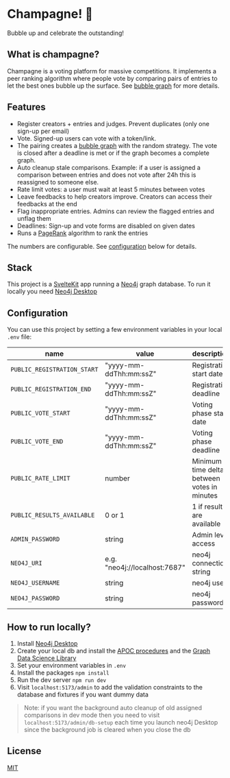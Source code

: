 # Champagne! 🍾

Bubble up and celebrate the outstanding!

## What is champagne?

Champagne is a voting platform for massive competitions. It implements a peer ranking algorithm where people vote by comparing pairs of entries to let the best ones bubble up the surface. See [bubble graph](https://github.com/fcrozatier/NodeRank) for more details.

## Features

- Register creators + entries and judges. Prevent duplicates (only one sign-up per email)
- Vote. Signed-up users can vote with a token/link.
- The pairing creates a [bubble graph](https://github.com/fcrozatier/NodeRank#principles) with the random strategy. The vote is closed after a deadline is met or if the graph becomes a complete graph.
- Auto cleanup stale comparisons. Example: if a user is assigned a comparison between entries and does not vote after 24h this is reassigned to someone else.
- Rate limit votes: a user must wait at least 5 minutes between votes
- Leave feedbacks to help creators improve. Creators can access their feedbacks at the end
- Flag inappropriate entries. Admins can review the flagged entries and unflag them
- Deadlines: Sign-up and vote forms are disabled on given dates
- Runs a [PageRank](https://en.wikipedia.org/wiki/PageRank) algorithm to rank the entries

The numbers are configurable. See [configuration](#configuration) below for details.

## Stack

This project is a [SvelteKit](https://kit.svelte.dev/) app running a [Neo4j](https://neo4j.com/) graph database. To run it locally you need [Neo4j Desktop](https://neo4j.com/developer/neo4j-desktop/?ref=product)

## Configuration

You can use this project by setting a few environment variables in your local `.env` file:

| name                        | value                         | description                                 |
| --------------------------- | ----------------------------- | ------------------------------------------- |
| `PUBLIC_REGISTRATION_START` | "yyyy-mm-ddThh:mm:ssZ"        | Registration start date                     |
| `PUBLIC_REGISTRATION_END`   | "yyyy-mm-ddThh:mm:ssZ"        | Registration deadline                       |
| `PUBLIC_VOTE_START`         | "yyyy-mm-ddThh:mm:ssZ"        | Voting phase start date                     |
| `PUBLIC_VOTE_END`           | "yyyy-mm-ddThh:mm:ssZ"        | Voting phase deadline                       |
| `PUBLIC_RATE_LIMIT`         | number                        | Minimum time delta between votes in minutes |
| `PUBLIC_RESULTS_AVAILABLE`  | 0 or 1                        | 1 if results are available                  |
| `ADMIN_PASSWORD`            | string                        | Admin level access                          |
| `NEO4J_URI`                 | e.g. "neo4j://localhost:7687" | neo4j connection string                     |
| `NEO4J_USERNAME`            | string                        | neo4j user                                  |
| `NEO4J_PASSWORD`            | string                        | neo4j password                              |

## How to run locally?

1. Install [Neo4j Desktop](https://neo4j.com/developer/neo4j-desktop/?ref=product)
1. Create your local db and install the [APOC procedures](https://neo4j.com/docs/apoc/5/installation/#apoc) and the [Graph Data Science Library](https://neo4j.com/docs/graph-data-science/current/installation/neo4j-desktop/)
1. Set your environment variables in `.env`
1. Install the packages `npm install`
1. Run the dev server `npm run dev`
1. Visit `localhost:5173/admin` to add the validation constraints to the database and fixtures if you want dummy data

> Note: if you want the background auto cleanup of old assigned comparisons in dev mode then you need to visit `localhost:5173/admin/db-setup` each time you launch neo4j Desktop since the background job is cleared when you close the db

## License

[MIT](/LICENSE)
